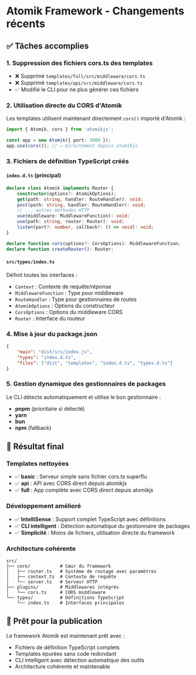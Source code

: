 # Atomik Framework - Changements récents

## ✅ Tâches accomplies

### 1. **Suppression des fichiers cors.ts des templates**

- ❌ Supprimé `templates/full/src/middleware/cors.ts`
- ❌ Supprimé `templates/api/src/middleware/cors.ts`
- ✅ Modifié le CLI pour ne plus générer ces fichiers

### 2. **Utilisation directe du CORS d'Atomik**

Les templates utilisent maintenant directement `cors()` importé d'Atomik :

```typescript
import { Atomik, cors } from 'atomikjs';

const app = new Atomik({ port: 3000 });
app.use(cors()); // ← Directement depuis atomikjs
```

### 3. **Fichiers de définition TypeScript créés**

#### `index.d.ts` (principal)

```typescript
declare class Atomik implements Router {
	constructor(options?: AtomikOptions);
	get(path: string, handler: RouteHandler): void;
	post(path: string, handler: RouteHandler): void;
	// ... autres méthodes HTTP
	use(middleware: MiddlewareFunction): void;
	use(path: string, router: Router): void;
	listen(port?: number, callback?: () => void): void;
}

declare function cors(options?: CorsOptions): MiddlewareFunction;
declare function createRouter(): Router;
```

#### `src/types/index.ts`

Définit toutes les interfaces :

- `Context` : Contexte de requête/réponse
- `MiddlewareFunction` : Type pour middleware
- `RouteHandler` : Type pour gestionnaires de routes
- `AtomikOptions` : Options du constructeur
- `CorsOptions` : Options du middleware CORS
- `Router` : Interface du routeur

### 4. **Mise à jour du package.json**

```json
{
	"main": "dist/src/index.js",
	"types": "index.d.ts",
	"files": ["dist", "templates", "index.d.ts", "types.d.ts"]
}
```

### 5. **Gestion dynamique des gestionnaires de packages**

Le CLI détecte automatiquement et utilise le bon gestionnaire :

- **pnpm** (prioritaire si détecté)
- **yarn**
- **bun**
- **npm** (fallback)

## 🎯 Résultat final

### Templates nettoyées

- ✅ **basic** : Serveur simple sans fichier cors.ts superflu
- ✅ **api** : API avec CORS direct depuis atomikjs
- ✅ **full** : App complète avec CORS direct depuis atomikjs

### Développement amélioré

- ✅ **IntelliSense** : Support complet TypeScript avec définitions
- ✅ **CLI intelligent** : Détection automatique du gestionnaire de packages
- ✅ **Simplicité** : Moins de fichiers, utilisation directe du framework

### Architecture cohérente

```
src/
├── core/           # Cœur du framework
│   ├── router.ts   # Système de routage avec paramètres
│   ├── context.ts  # Contexte de requête
│   └── server.ts   # Serveur HTTP
├── plugins/        # Middlewares intégrés
│   └── cors.ts     # CORS middleware
└── types/          # Définitions TypeScript
    └── index.ts    # Interfaces principales
```

## 🚀 Prêt pour la publication

Le framework Atomik est maintenant prêt avec :

- Fichiers de définition TypeScript complets
- Templates épurées sans code redondant
- CLI intelligent avec détection automatique des outils
- Architecture cohérente et maintenable
